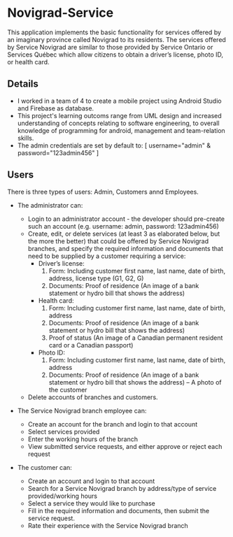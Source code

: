 # Novigrad-Service
This application implements the basic functionality for services offered by an imaginary province called Novigrad to its residents. The services offered by Service Novigrad are similar to those provided by Service Ontario or Services Québec which allow citizens to obtain a driver’s license, photo ID, or health  card.

## Details
- I worked in a team of 4 to create a mobile project using Android Studio and Firebase as database. 
- This project's learning outcoms range from UML design and increased understanding of concepts relating to software engineering, to overall knowledge of programming for android, management and team-relation skills.
- The admin credentials are set by default to: [  username="admin"  &  password="123admin456"  ]

## Users
There is three types of users: Admin, Customers annd Employees.
- The administrator can:
  - Login to an administrator account - the developer should pre-create such an account (e.g. 
username: admin, password: 123admin456)
  - Create, edit, or delete services (at least 3 as elaborated below, but the more the better) that could
be offered by Service Novigrad branches, and specify the required information and documents that 
need to be supplied by a customer requiring a service:
    - Driver’s license: 
      1. Form: Including customer first name, last name, date of birth, address, license type (G1, G2, G) 
      2. Documents: Proof of residence (An image of a bank statement or hydro bill that shows the address)
    - Health card:
      1. Form: Including customer first name, last name, date of birth, address
      2. Documents: Proof of residence (An image of a bank statement or hydro bill that shows the address)
      3. Proof of status (An image of a Canadian permanent resident card or a Canadian passport)
    - Photo ID:
      1. Form: Including customer first name, last name, date of birth, address
      2. Documents: Proof of residence (An image of a bank statement or hydro bill that shows the address) – A photo of the customer
  - Delete accounts of branches and customers.

- The Service Novigrad branch employee can: 
  - Create an account for the branch and login to that account
  - Select services provided
  - Enter the working hours of the branch
  - View submitted service requests, and either approve or reject each request

- The customer can: 
  - Create an account and login to that account
  - Search for a Service Novigrad branch by address/type of service provided/working hours
  - Select a service they would like to purchase
  - Fill in the required information and documents, then submit the service request.
  - Rate their experience with the Service Novigrad branch
